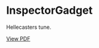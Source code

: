 # InspectorGadget

Hellecasters tune.

<p><a href="https://github.com/petefarmer/InspectorGadget/blob/master/Main.pdf">View PDF</a> </p>
